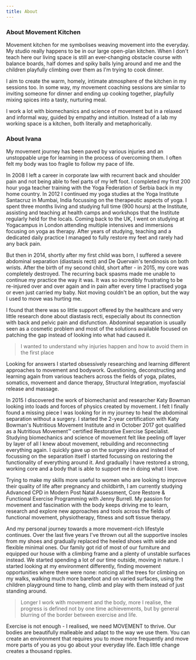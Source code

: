 ```yaml
---
title: About
---
```


### About Movement Kitchen

Movement kitchen for me symbolises weaving movement into the everyday. My studio
really happens to be in our large open-plan kitchen. When I don't teach here our
living space is still an ever‐changing obstacle course with balance boards, half
domes and spiky balls lying around and me and the children playfully climbing
over them as I'm trying to cook dinner.

I aim to create the warm, homely, intimate atmosphere of the kitchen in my
sessions too. In some way, my movement coaching sessions are similar to inviting
someone for dinner and ending up cooking together, playfully mixing spices into
a tasty, nurturing meal.

I work a lot with biomechanics and science of movement but in a relaxed and
informal way, guided by empathy and intuition. Instead of a lab my working space
is a kitchen, both literally and metaphorically.

### About Ivana

My movement journey has been paved by various injuries and an unstoppable urge
for learning in the process of overcoming them. I often felt my body was too
fragile to follow my pace of life.

In 2008 I left a career in corporate law with recurrent back and shoulder pain
and not being able to feel parts of my left foot. I completed my first 200 hour
yoga teacher training with the Yoga Federation of Serbia back in my home
country. In 2012 I continued my yoga studies at the Yoga Institute Santacruz in
Mumbai, India focussing on the therapeutic aspects of yoga. I spent three months
living and studying full time (900 hours) at the Institute, assisting and
teaching at health camps and workshops that the Institute regularly held for the
locals. Coming back to the UK, I went on studying at Yogacampus in London
attending multiple intensives and immersions focusing on yoga as therapy. After
years of studying, teaching and a dedicated daily practice I managed to fully
restore my feet and rarely had any back pain.

But then in 2014, shortly after my first child was born, I suffered a severe
abdominal separation (diastasis recti) and De Quervain's tendinosis on both
wrists. After the birth of my second child, short after - in 2015, my core was
completely destroyed. The recurring back spasms made me unable to continue my
practice the way it was. It was so incredibly frustrating to be re-injured over
and over again and in pain after every time I practised yoga or even just
carried my baby. Not moving couldn't be an option, but the way I used to move
was hurting me.

I found that there was so little support offered by the healthcare and very
little research done about diastasis recti, especially about its connection with
back and pelvic pain and disfunction. Abdominal separation is usually seen as a
cosmetic problem and most of the solutions available focused on patching the gap
instead of looking into what had caused it.

> I wanted to understand why injuries happen and how to avoid them in the first
> place

Looking for answers I started obsessively researching and learning different
approaches to movement and bodywork. Questioning, deconstructing and learning
again from various teachers across the fields of yoga, pilates, somatics,
movement and dance therapy, Structural Integration, myofascial release and
massage.

In 2015 I discovered the work of biomechanist and researcher Katy Bowman looking
into loads and forces of physics created by movement. I felt I finally found a
missing piece I was looking for in my journey to heal the abdominal separation
without a surgery. I started the 2-year certification with Katy Bowman's
Nutritious Movement Institute and in October 2017 got qualified as a Nutritious
Movement™ certified Restorative Exercise Specialist. Studying biomechanics and
science of movement felt like peeling off layer by layer of all I knew about
movement, rebuilding and reconnecting everything again. I quickly gave up on the
surgery idea and instead of focussing on the separation itself I started
focussing on restoring the functionality of everything around it. And gradually
I have restored a strong, working core and a body that is able to support me in
doing what I love.

Trying to make my skills more useful to women who are looking to improve their
quality of life after pregnancy and childbirth, I am currently studying Advanced
CPD in Modern Post Natal Assessment, Core Restore & Functional Exercise
Programming with Jenny Burrell. My passion for movement and fascination with the
body keeps driving me to learn, research and explore new approaches and tools
across the fields of functional movement, physiotherapy, fitness and soft tissue
therapy.

And my personal journey towards a more movement-rich lifestyle continues. Over
the last five years I've thrown out all the supportive insoles from my shoes and
gradually replaced the heeled shoes with wide and flexible minimal ones. Our
family got rid of most of our furniture and equipped our house with a climbing
frame and a plenty of unstable surfaces instead. We started spending a lot of
our time outside, moving in nature. I started looking at my environment
differently, finding movement opportunities where there were none: noticing all
the trees for climbing on my walks, walking much more barefoot and on varied
surfaces, using the children playground time to hang, climb and play with them
instead of just standing around.

> Longer I work with movement and the body, more I realise, the progress is
> defined not by one time achievements, but by general blurring of the border
> between exercise and life.

Exercise is not enough - I realised, we need MOVEMENT to thrive. Our bodies are
beautifully malleable and adapt to the way we use them. You can create an
environment that requires you to move more frequently and move more parts of you
as you go about your everyday life. Each little change creates a thousand
ripples.

[1]: https://nutritiousmovement.com/
